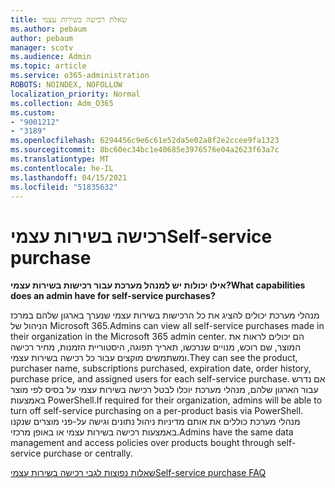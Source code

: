 ```yaml
---
title: שאלת רכישה בשירות עצמי
ms.author: pebaum
author: pebaum
manager: scotv
ms.audience: Admin
ms.topic: article
ms.service: o365-administration
ROBOTS: NOINDEX, NOFOLLOW
localization_priority: Normal
ms.collection: Adm_O365
ms.custom:
- "9001212"
- "3189"
ms.openlocfilehash: 6294456c9e6c61e52da5e02a8f2e2ccee9fa1323
ms.sourcegitcommit: 8bc60ec34bc1e40685e3976576e04a2623f63a7c
ms.translationtype: MT
ms.contentlocale: he-IL
ms.lasthandoff: 04/15/2021
ms.locfileid: "51835632"
---
```

# <a name="self-service-purchase"></a><span data-ttu-id="7f400-102">רכישה בשירות עצמי</span><span class="sxs-lookup"><span data-stu-id="7f400-102">Self-service purchase</span></span>

<span data-ttu-id="7f400-103">**אילו יכולות יש למנהל מערכת עבור רכישות בשירות עצמי?**</span><span class="sxs-lookup"><span data-stu-id="7f400-103">**What capabilities does an admin have for self-service purchases?**</span></span>

<span data-ttu-id="7f400-104">מנהלי מערכת יכולים להציג את כל הרכישות בשירות עצמי שנערך בארגון שלהם במרכז הניהול של Microsoft 365.</span><span class="sxs-lookup"><span data-stu-id="7f400-104">Admins can view all self-service purchases made in their organization in the Microsoft 365 admin center.</span></span> <span data-ttu-id="7f400-105">הם יכולים לראות את המוצר, שם רוכש, מנויים שנרכשו, תאריך תפוגה, היסטוריית הזמנות, מחיר רכישה ומשתמשים מוקצים עבור כל רכישה בשירות עצמי.</span><span class="sxs-lookup"><span data-stu-id="7f400-105">They can see the product, purchaser name, subscriptions purchased, expiration date, order history, purchase price, and assigned users for each self-service purchase.</span></span>  <span data-ttu-id="7f400-106">אם נדרש עבור הארגון שלהם, מנהלי מערכת יוכלו לבטל רכישה בשירות עצמי על בסיס לפי מוצר באמצעות PowerShell.</span><span class="sxs-lookup"><span data-stu-id="7f400-106">If required for their organization, admins will be able to turn off self-service purchasing on a per-product basis via PowerShell.</span></span>  <span data-ttu-id="7f400-107">מנהלי מערכת כוללים את אותם מדיניות ניהול נתונים וגישה על-פני מוצרים שנקנו באמצעות רכישה בשירות עצמי או באופן מרכזי.</span><span class="sxs-lookup"><span data-stu-id="7f400-107">Admins have the same data management and access policies over products bought through self-service purchase or centrally.</span></span>

[<span data-ttu-id="7f400-108">שאלות נפוצות לגבי רכישה בשירות עצמי</span><span class="sxs-lookup"><span data-stu-id="7f400-108">Self-service purchase FAQ</span></span>](https://aka.ms/self-service-purchase-faq)

